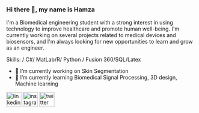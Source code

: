 ### Hi there 👋, my name is Hamza
I'm a Biomedical engineering student with a strong interest in using technology to improve healthcare and promote human well-being. I'm currently working on several projects related to medical devices and biosensors, and I'm always looking for new opportunities to learn and grow as an engineer.

Skills:  / C#/ MatLab/R/ Python / Fusion 360/SQL/Latex

- 🔭 I’m currently working on Skin Segmentation 
- 🌱 I’m currently learning Biomedical Signal Processing, 3D design, Machine learning 


[<img src='https://cdn.jsdelivr.net/npm/simple-icons@3.0.1/icons/linkedin.svg' alt='linkedin' height='40'>](https://www.linkedin.com/in/muhammad-hamza-insaf-b752a9228/)  [<img src='https://cdn.jsdelivr.net/npm/simple-icons@3.0.1/icons/instagram.svg' alt='instagram' height='40'>](https://www.instagram.com/hamzainsaf10/)  [<img src='https://cdn.jsdelivr.net/npm/simple-icons@3.0.1/icons/twitter.svg' alt='twitter' height='40'>](https://twitter.com/mhamzainsaf)  

